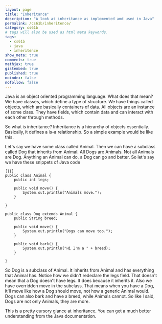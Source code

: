 ```yaml
---
layout: page
title: "Inheritance"
description: "A look at inheritance as implemented and used in Java"
permalink: /cs61b/inheritence/
category: cs61b
# tags will also be used as html meta keywords.
tags:
  - cs61b
  - java
  - inheritence
show_meta: true
comments: true
mathjax: true
gistembed: true
published: true
noindex: false
nofollow: false
---
```


Java is an object oriented programming language. What does that mean? We have classes, which define a type of structure. We have things called objects, which are basically containers of data. All objects are an instance of some class. They have fields, which contain data and can interact with each other through methods.
<!--more-->

So what is inheritance? Inheritance is a hierarchy of objects essentially. Basically, it defines a is-a relationship. So a simple example would be like this.

Let's say we have some class called Animal. Then we can have a subclass called Dog that inherits from Animal. All Dogs are Animals. Not all Animals are Dog. Anything an Animal can do, a Dog can go and better. So let's say we have these snippets of Java code

~~~
{}{}
public class Animal {
    public int legs;    

    public void move() {
        System.out.println("Animals move.");
    }

}

public class Dog extends Animal {
    public String breed;

    public void move() {
        System.out.println("Dogs can move too.");
    }

    public void bark() {
        System.out.println("Hi I'm a " + breed);
    }

}

~~~

So Dog is a subclass of Animal. It inherits from Animal and has everything that Animal has. Notice how we didn't redeclare the legs field. That doesn't mean that a Dog doesn't have legs. It does because it inherits it. Also we have overridden move in the subclass. That means when you have a Dog, it'll move like how a Dog should move, not how a generic Animal would. Dogs can also bark and have a breed, while Animals cannot. So like I said, Dogs are not only Animals, they are more.

This is a pretty cursory glance at inheritance. You can get a much better understanding from the Java documentation.